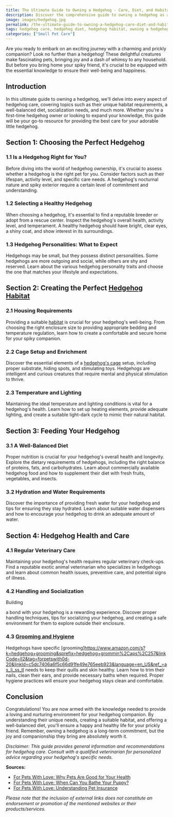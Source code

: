 ```yaml
---
title: The Ultimate Guide to Owning a Hedgehog - Care, Diet, and Habitat
description: Discover the comprehensive guide to owning a hedgehog as a pet. From their unique care requirements to the perfect diet and habitat setup, this guide will help you provide the best possible life for your spiky companion.
image: images/hedgehog.jpg
permalink: /the-ultimate-guide-to-owning-a-hedgehog-care-diet-and-habitat/
tags: hedgehog care, hedgehog diet, hedgehog habitat, owning a hedgehog, pet hedgehog
categories: ["Small Pet Care"]
---
```



Are you ready to embark on an exciting journey with a charming and prickly companion? Look no further than a hedgehog! These delightful creatures make fascinating pets, bringing joy and a dash of whimsy to any household. But before you bring home your spiky friend, it's crucial to be equipped with the essential knowledge to ensure their well-being and happiness.

## Introduction

In this ultimate guide to owning a hedgehog, we'll delve into every aspect of hedgehog care, covering topics such as their unique habitat requirements, a well-balanced diet, socialization needs, and much more. Whether you're a first-time hedgehog owner or looking to expand your knowledge, this guide will be your go-to resource for providing the best care for your adorable little hedgehog.

## Section 1: Choosing the Perfect Hedgehog

### 1.1 Is a Hedgehog Right for You?

Before diving into the world of hedgehog ownership, it's crucial to assess whether a hedgehog is the right pet for you. Consider factors such as their lifespan, activity level, and specific care needs. A hedgehog's nocturnal nature and spiky exterior require a certain level of commitment and understanding.

### 1.2 Selecting a Healthy Hedgehog

When choosing a hedgehog, it's essential to find a reputable breeder or adopt from a rescue center. Inspect the hedgehog's overall health, activity level, and temperament. A healthy hedgehog should have bright, clear eyes, a shiny coat, and show interest in its surroundings.

### 1.3 Hedgehog Personalities: What to Expect

Hedgehogs may be small, but they possess distinct personalities. Some hedgehogs are more outgoing and social, while others are shy and reserved. Learn about the various hedgehog personality traits and choose the one that matches your lifestyle and expectations.

## Section 2: Creating the Perfect [Hedgehog Habitat](https://www.amazon.com/s?k=hedgehog+habitat&crid=YOWSEV8Q7HLE&sprefix=hedgehog+habitat%2Caps%2C276&linkCode=ll2&tag=forpetswith0d-20&linkId=f3da604a2bf98792b04d4bc505bc0f2c&language=en_US&ref_=as_li_ss_tl)

### 2.1 Housing Requirements

Providing a suitable [habitat](https://www.amazon.com/s?k=hedgehog+habitat&crid=YOWSEV8Q7HLE&sprefix=hedgehog+habitat%2Caps%2C276&linkCode=ll2&tag=forpetswith0d-20&linkId=f3da604a2bf98792b04d4bc505bc0f2c&language=en_US&ref_=as_li_ss_tl) is crucial for your hedgehog's well-being. From choosing the right enclosure size to providing appropriate bedding and temperature regulation, learn how to create a comfortable and secure home for your spiky companion.

### 2.2 Cage Setup and Enrichment

Discover the essential elements of a [hedgehog's cage](https://www.amazon.com/s?k=hedgehog+habitat&crid=YOWSEV8Q7HLE&sprefix=hedgehog+habitat%2Caps%2C276&linkCode=ll2&tag=forpetswith0d-20&linkId=f3da604a2bf98792b04d4bc505bc0f2c&language=en_US&ref_=as_li_ss_tl) setup, including proper substrate, hiding spots, and stimulating toys. Hedgehogs are intelligent and curious creatures that require mental and physical stimulation to thrive.

### 2.3 Temperature and Lighting

Maintaining the ideal temperature and lighting conditions is vital for a hedgehog's health. Learn how to set up heating elements, provide adequate lighting, and create a suitable light-dark cycle to mimic their natural habitat.

## Section 3: Feeding Your Hedgehog

### 3.1 A Well-Balanced Diet

Proper nutrition is crucial for your hedgehog's overall health and longevity. Explore the dietary requirements of hedgehogs, including the right balance of proteins, fats, and carbohydrates. Learn about commercially available hedgehog food and how to supplement their diet with fresh fruits, vegetables, and insects.

### 3.2 Hydration and Water Requirements

Discover the importance of providing fresh water for your hedgehog and tips for ensuring they stay hydrated. Learn about suitable water dispensers and how to encourage your hedgehog to drink an adequate amount of water.

## Section 4: Hedgehog Health and Care

### 4.1 Regular Veterinary Care

Maintaining your hedgehog's health requires regular veterinary check-ups. Find a reputable exotic animal veterinarian who specializes in hedgehogs and learn about common health issues, preventive care, and potential signs of illness.

### 4.2 Handling and Socialization

Building

 a bond with your hedgehog is a rewarding experience. Discover proper handling techniques, tips for socializing your hedgehog, and creating a safe environment for them to explore outside their enclosure.

### 4.3 [Grooming and Hygiene](https://www.amazon.com/s?k=hedgehog+grooming&sprefix=hedgehog+grommin%2Caps%2C257&linkCode=ll2&tag=forpetswith0d-20&linkId=c5dc7406a6f5c66d91fe49e765eeb923&language=en_US&ref_=as_li_ss_tl)

Hedgehogs have specific [grooming]https://www.amazon.com/s?k=hedgehog+grooming&sprefix=hedgehog+grommin%2Caps%2C257&linkCode=ll2&tag=forpetswith0d-20&linkId=c5dc7406a6f5c66d91fe49e765eeb923&language=en_US&ref_=as_li_ss_tl needs to keep their quills and skin healthy. Learn how to trim their nails, clean their ears, and provide necessary baths when required. Proper hygiene practices will ensure your hedgehog stays clean and comfortable.

## Conclusion

Congratulations! You are now armed with the knowledge needed to provide a loving and nurturing environment for your hedgehog companion. By understanding their unique needs, creating a suitable habitat, and offering a well-balanced diet, you'll ensure a happy and healthy life for your prickly friend. Remember, owning a hedgehog is a long-term commitment, but the joy and companionship they bring are absolutely worth it.

*Disclaimer: This guide provides general information and recommendations for hedgehog care. Consult with a qualified veterinarian for personalized advice regarding your hedgehog's specific needs.*

**Sources:**
- [For Pets With Love: Why Pets Are Good for Your Health](https://forpetswithlove.com/why-pets-are-good-for-your-health/)
- [For Pets With Love: When Can You Bathe Your Puppy?](https://forpetswithlove.com/when-can-you-bathe-your-puppy/)
- [For Pets With Love: Understanding Pet Insurance](https://forpetswithlove.com/understanding-pet-insurance/)

*Please note that the inclusion of external links does not constitute an endorsement or promotion of the mentioned websites or their products/services.*